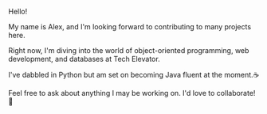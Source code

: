 Hello! 

My name is Alex, and I'm looking forward to contributing to many projects here.

Right now, I'm diving into the world of object-oriented programming, web development, and databases at Tech Elevator. 

I've dabbled in Python but am set on becoming Java fluent at the moment.☕

Feel free to ask about anything I may be working on. I'd love to collaborate! 🍻


